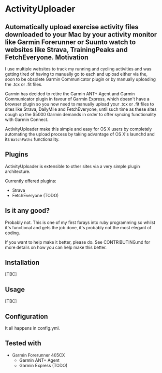 ActivityUploader
================

Automatically upload exercise activity files downloaded to your Mac by your activity monitor like Garmin Forerunner or Suunto watch to websites like Strava, TrainingPeaks and FetchEveryone. 
Motivation
----------

I use multiple websites to track my running and cycling activities and was getting tired of having to manually go to each and upload either via the, soon to be obsolete Garmin Communicator plugin or by manually uploading the .tcx or .fit files.

Garmin has decided to retire the Garmin ANT+ Agent and Garmin Communicator plugin in favour of Garmin Express, which doesn't have a browser plugin so you now need to manually upload your .tcx or .fit files to sites like Strava, DailyMile and FetchEveryone, until such time as these sites cough up the $5000 Garmin demands in order to offer syncing functionality with Garmin Connect.

ActivityUploader make this simple and easy for OS X users by completely automating the upload process by taking advantage of OS X's launchd and its `WatchPaths` functionality.

Plugins
-------

ActivityUploader is extensible to other sites via a very simple plugin architecture.

Currently offered plugins:

* Strava
* FetchEveryone (TODO)


Is it any good?
---------------

Probably not.  This is one of my first forays into ruby programming so whilst it's functional and gets the job done, it's probably not the most elegant of coding.

If you want to help make it better, please do. See CONTRIBUTING.md for more details on how you can help make this better.

Installation
------------

[TBC]

Usage
-----

[TBC]

Configuration
-------------

It all happens in config.yml.

Tested with
-----------

- Garmin Forerunner 405CX
  - Garmin ANT+ Agent
  - Garmin Express (TODO)
